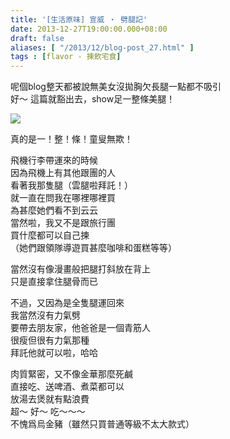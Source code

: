 ```yaml
---
title: '[生活原味] 宣威 ‧ 劈腿記'
date: 2013-12-27T19:00:00.000+08:00
draft: false
aliases: [ "/2013/12/blog-post_27.html" ]
tags : [flavor - 揀飲宅食]
---
```


呢個blog整天都被說無美女沒拋胸欠長腿一點都不吸引  
好～ 這篇就豁出去，show足一整條美腿！  

![](/images/yunnanham.jpg)

真的是一！整！條！童叟無欺！  
  
飛機行李帶運來的時候  
因為飛機上有其他跟團的人  
看著我那隻腿（雲腿啦拜託！）  
就一直在問我在哪裡哪裡買  
為甚麼她們看不到云云  
當然啦，我又不是跟旅行團  
買什麼都可以自己揀  
（她們跟領隊導遊買甚麼咖啡和蛋糕等等）  
  
當然沒有像漫畫般把腿打斜放在背上  
只是直接拿住腿骨而已  
  
不過，又因為是全隻腿運回來  
我當然沒有力氣劈  
要帶去朋友家，他爸爸是一個青筋人  
很瘦但很有力氣那種  
拜託他就可以啦，哈哈  
  
肉質緊密，又不像金華那麼死鹹  
直接吃、送啤酒、煮菜都可以  
放湯去煲就有點浪費  
超～ 好～ 吃～～～  
不愧爲烏金豬（雖然只買普通等級不太大款式）
